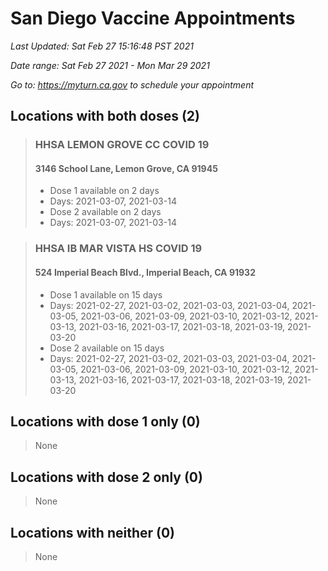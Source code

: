 # San Diego Vaccine Appointments
*Last Updated: Sat Feb 27 15:16:48 PST 2021*

*Date range: Sat Feb 27 2021 - Mon Mar 29 2021*

*Go to: <https://myturn.ca.gov> to schedule your appointment*


## Locations with both doses (2)

>### HHSA LEMON GROVE CC COVID 19
>#### 3146 School Lane, Lemon Grove, CA 91945
>- Dose 1 available on 2 days
>  - Days: 2021-03-07, 2021-03-14
>- Dose 2 available on 2 days
>  - Days: 2021-03-07, 2021-03-14

>### HHSA IB MAR VISTA HS COVID 19
>#### 524 Imperial Beach Blvd., Imperial Beach, CA 91932
>- Dose 1 available on 15 days
>  - Days: 2021-02-27, 2021-03-02, 2021-03-03, 2021-03-04, 2021-03-05, 2021-03-06, 2021-03-09, 2021-03-10, 2021-03-12, 2021-03-13, 2021-03-16, 2021-03-17, 2021-03-18, 2021-03-19, 2021-03-20
>- Dose 2 available on 15 days
>  - Days: 2021-02-27, 2021-03-02, 2021-03-03, 2021-03-04, 2021-03-05, 2021-03-06, 2021-03-09, 2021-03-10, 2021-03-12, 2021-03-13, 2021-03-16, 2021-03-17, 2021-03-18, 2021-03-19, 2021-03-20

## Locations with dose 1 only (0)

>None

## Locations with dose 2 only (0)

>None

## Locations with neither (0)

>None

